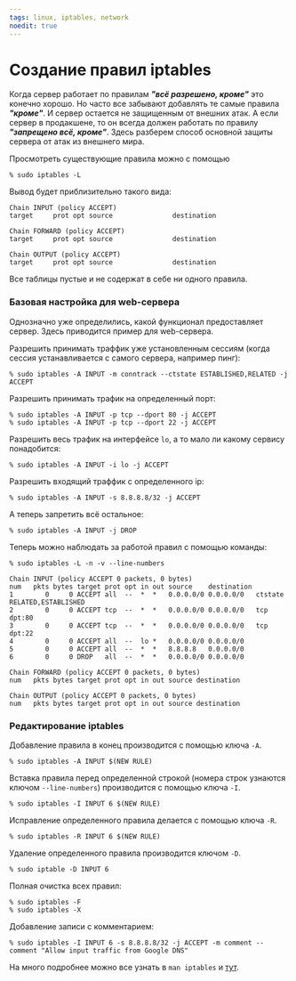 ```yaml
---
tags: linux, iptables, network
noedit: true
---
```


# Создание правил iptables

Когда сервер работает по правилам ***"всё разрешено, кроме"*** это конечно хорошо. Но часто все забывают добавлять те
самые правила ***"кроме"***. И сервер остается не защищенным от внешних атак. А если сервер в продакшене, то он всегда
должен работать по правилу ***"запрещено всё, кроме"***. Здесь разберем способ основной защиты сервера от атак из
внешнего мира.

Просмотреть существующие правила можно с помощью

    % sudo iptables -L

Вывод будет приблизительно такого вида:

    Chain INPUT (policy ACCEPT)
    target     prot opt source               destination

    Chain FORWARD (policy ACCEPT)
    target     prot opt source               destination

    Chain OUTPUT (policy ACCEPT)
    target     prot opt source               destination

Все таблицы пустые и не содержат в себе ни одного правила.

### Базовая настройка для web-сервера

Однозначно уже определились, какой функционал предоставляет сервер. Здесь приводится пример для web-сервера.

Разрешить принимать траффик уже установленным сессиям (когда сессия устанавливается с самого сервера, например пинг):

    % sudo iptables -A INPUT -m conntrack --ctstate ESTABLISHED,RELATED -j ACCEPT

Разрешить принимать трафик на определенный порт:

    % sudo iptables -A INPUT -p tcp --dport 80 -j ACCEPT
    % sudo iptables -A INPUT -p tcp --dport 22 -j ACCEPT

Разрешить весь трафик на интерфейсе `lo`, а то мало ли какому сервису понадобится:

    % sudo iptables -A INPUT -i lo -j ACCEPT

Разрешить входящий траффик с определенного ip:

    % sudo iptables -A INPUT -s 8.8.8.8/32 -j ACCEPT

А теперь запретить всё остальное:

    % sudo iptables -A INPUT -j DROP

Теперь можно наблюдать за работой правил с помощью команды:

    % sudo iptables -L -n -v --line-numbers

    Chain INPUT (policy ACCEPT 0 packets, 0 bytes)
    num   pkts bytes target prot opt in out source    destination
    1        0     0 ACCEPT all  --  *  *   0.0.0.0/0 0.0.0.0/0   ctstate RELATED,ESTABLISHED
    2        0     0 ACCEPT tcp  --  *  *   0.0.0.0/0 0.0.0.0/0   tcp dpt:80
    3        0     0 ACCEPT tcp  --  *  *   0.0.0.0/0 0.0.0.0/0   tcp dpt:22
    4        0     0 ACCEPT all  --  lo *   0.0.0.0/0 0.0.0.0/0
    5        0     0 ACCEPT all  --  *  *   8.8.8.8   0.0.0.0/0
    6        0     0 DROP   all  --  *  *   0.0.0.0/0 0.0.0.0/0

    Chain FORWARD (policy ACCEPT 0 packets, 0 bytes)
    num   pkts bytes target prot opt in out source destination

    Chain OUTPUT (policy ACCEPT 0 packets, 0 bytes)
    num   pkts bytes target prot opt in out source destination

### Редактирование iptables

Добавление правила в конец производится с помощью ключа `-A`.

    % sudo iptables -A INPUT $(NEW RULE)

Вставка правила перед определенной строкой (номера строк узнаются ключом `--line-numbers`) производится с помощью ключа `-I`.

    % sudo iptables -I INPUT 6 $(NEW RULE)

Исправление определенного правила делается с помощью ключа `-R`.

    % sudo iptables -R INPUT 6 $(NEW RULE)

Удаление определенного правила производится ключом `-D`.

    % sudo iptable -D INPUT 6

Полная очистка всех правил:

    % sudo iptables -F
    % sudo iptables -X

Добавление записи с комментарием:

    % sudo iptables -I INPUT 6 -s 8.8.8.8/32 -j ACCEPT -m comment --comment "Allow input traffic from Google DNS"


На много подробнее можно все узнать в `man iptables` и [тут](https://help.ubuntu.com/community/IptablesHowTo).


